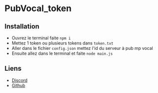 # PubVocal_token

## Installation

* Ouvrez le terminal faite `npm i`
* Mettez 1 token ou plusieurs tokens dans `token.txt`
* Aller dans le fichier `config.json` mettez l'id du serveur à pub mp vocal
* Ensuite allez dans le terminal et faite `node main.js`

## Liens

*   [Discord](https://discord.gg/GEhdsMBqeT)
*   [Github](https://github.com/KazrilDev/)
